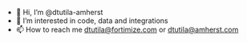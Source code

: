 - 👋 Hi, I’m @dtutila-amherst
- 👀 I’m interested in code, data and integrations
- 📫 How to reach me dtutila@fortimize.com  or dtutila@amherst.com

<!---
dtutila-amherst/dtutila-amherst is a ✨ special ✨ repository because its `README.md` (this file) appears on your GitHub profile.
You can click the Preview link to take a look at your changes.
--->
